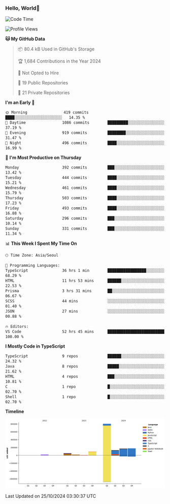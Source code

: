
### Hello, World🐤

<!--START_SECTION:waka-->
![Code Time](http://img.shields.io/badge/Code%20Time-913%20hrs%203%20mins-blue)

![Profile Views](http://img.shields.io/badge/Profile%20Views-1-blue)

**🐱 My GitHub Data** 

> 📦 80.4 kB Used in GitHub's Storage 
 > 
> 🏆 1,684 Contributions in the Year 2024
 > 
> 🚫 Not Opted to Hire
 > 
> 📜 19 Public Repositories 
 > 
> 🔑 21 Private Repositories 
 > 
**I'm an Early 🐤** 

```text
🌞 Morning                419 commits         ████░░░░░░░░░░░░░░░░░░░░░   14.35 % 
🌆 Daytime                1086 commits        █████████░░░░░░░░░░░░░░░░   37.19 % 
🌃 Evening                919 commits         ████████░░░░░░░░░░░░░░░░░   31.47 % 
🌙 Night                  496 commits         ████░░░░░░░░░░░░░░░░░░░░░   16.99 % 
```
📅 **I'm Most Productive on Thursday** 

```text
Monday                   392 commits         ███░░░░░░░░░░░░░░░░░░░░░░   13.42 % 
Tuesday                  444 commits         ████░░░░░░░░░░░░░░░░░░░░░   15.21 % 
Wednesday                461 commits         ████░░░░░░░░░░░░░░░░░░░░░   15.79 % 
Thursday                 503 commits         ████░░░░░░░░░░░░░░░░░░░░░   17.23 % 
Friday                   493 commits         ████░░░░░░░░░░░░░░░░░░░░░   16.88 % 
Saturday                 296 commits         ███░░░░░░░░░░░░░░░░░░░░░░   10.14 % 
Sunday                   331 commits         ███░░░░░░░░░░░░░░░░░░░░░░   11.34 % 
```


📊 **This Week I Spent My Time On** 

```text
🕑︎ Time Zone: Asia/Seoul

💬 Programming Languages: 
TypeScript               36 hrs 1 min        █████████████████░░░░░░░░   68.29 % 
HTML                     11 hrs 53 mins      ██████░░░░░░░░░░░░░░░░░░░   22.53 % 
Prisma                   3 hrs 31 mins       ██░░░░░░░░░░░░░░░░░░░░░░░   06.67 % 
SCSS                     44 mins             ░░░░░░░░░░░░░░░░░░░░░░░░░   01.40 % 
JSON                     27 mins             ░░░░░░░░░░░░░░░░░░░░░░░░░   00.88 % 

🔥 Editors: 
VS Code                  52 hrs 45 mins      █████████████████████████   100.00 % 
```

**I Mostly Code in TypeScript** 

```text
TypeScript               9 repos             ██████░░░░░░░░░░░░░░░░░░░   24.32 % 
Java                     8 repos             █████░░░░░░░░░░░░░░░░░░░░   21.62 % 
HTML                     4 repos             ███░░░░░░░░░░░░░░░░░░░░░░   10.81 % 
C                        1 repo              █░░░░░░░░░░░░░░░░░░░░░░░░   02.70 % 
Shell                    1 repo              █░░░░░░░░░░░░░░░░░░░░░░░░   02.70 % 
```



**Timeline**

![Lines of Code chart](https://raw.githubusercontent.com/jilpoom/jilpoom/main/assets/bar_graph.png)


 Last Updated on 25/10/2024 03:30:37 UTC
<!--END_SECTION:waka-->
